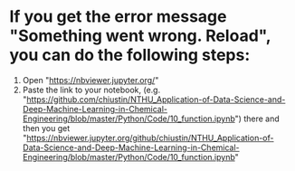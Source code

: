 # If you get the error message "Something went wrong. Reload", you can do the following steps:
1. Open "https://nbviewer.jupyter.org/"
2. Paste the link to your notebook, (e.g. "https://github.com/chiustin/NTHU_Application-of-Data-Science-and-Deep-Machine-Learning-in-Chemical-Engineering/blob/master/Python/Code/10_function.ipynb") there and then you get "https://nbviewer.jupyter.org/github/chiustin/NTHU_Application-of-Data-Science-and-Deep-Machine-Learning-in-Chemical-Engineering/blob/master/Python/Code/10_function.ipynb"
